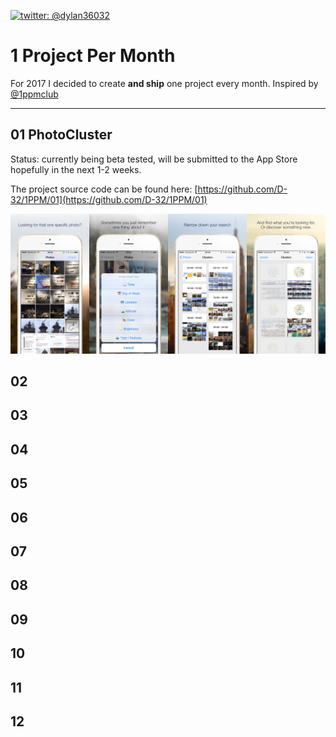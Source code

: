 [![twitter: @dylan36032](http://img.shields.io/badge/twitter-%40dylan36032-blue.svg?style=flat)](https://twitter.com/dylan36032)

# 1 Project Per Month
For 2017 I decided to create **and ship** one project every month. Inspired by [@1ppmclub](https://twitter.com/1ppmclub)

---

## 01 PhotoCluster
Status: currently being beta tested, will be submitted to the App Store hopefully in the next 1-2 weeks.

The project source code can be found here: [https://github.com/D-32/1PPM/01](https://github.com/D-32/1PPM/01)

<img src="screenshots_01.png" width="720">

## 02

## 03

## 04

## 05

## 06

## 07

## 08

## 09

## 10

## 11

## 12